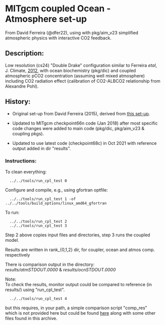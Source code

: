 # MITgcm coupled Ocean - Atmosphere set-up

From David Ferreira (@dfer22), using with pkg/aim_v23 simplified atmospheric physics
with interactive CO2 feedback.

## Description:

Low resolution (cs24) "Double Drake" configuration similar to
Ferreira *etal*, J. Climate, [2012](https://doi.org/10.1175/2009JCLI3197.1),
with ocean biochemistry (pkg/dic) and coupled atmospheric pCO2 concentration
(assuming well mixed atmosphere) including CO2 radiation effect
(calibration of CO2-ALBCO2 relationship from Alexandre Pohl).

## History:
- Original set-up from David Ferreira (2015), derived from
  [this set-up](http://wwwcvs.mitgcm.org/viewvc/MITgcm/MITgcm_contrib/dfer/cpl_aim+ocn_fast/).

- Updated to MITgcm checkpoint66n code (Jan 2018) after most specific code
  changes were added to main code (pkg/dic, pkg/aim_v23 & coupling pkgs).

- Updated to use latest code (checkpoint68c) in Oct 2021 with reference output
  added in dir "results".


### Instructions:
To clean everything:
```
  ../../tools/run_cpl_test 0
```

Configure and compile, e.g., using gfortran optfile:
```
  ../../tools/run_cpl_test 1 -of ../../tools/build_options/linux_amd64_gfortran
```

To run:
```
  ../../tools/run_cpl_test 2
  ../../tools/run_cpl_test 3
```
Step 2 above copies input files and directories, step 3 runs the coupled model.

Results are written in rank_{0,1,2} dir, for coupler, ocean and atmos comp. respectively

There is comparison output in the directory:<br>
 *results/atmSTDOUT.0000* & *results/ocnSTDOUT.0000*<br>

Note:<br>
To check the results, monitor output could be compared to reference (in results/) using "run_cpl_test".<br>
```
  ../../tools/run_cpl_test 4
```
but this requires, in your path, a simple comparison script "comp_res"
which is not provided here but could be found
[here](http://wwwcvs.mitgcm.org/viewvc/MITgcm/MITgcm_contrib/jmc_script/) along with some other files found in this archive.
